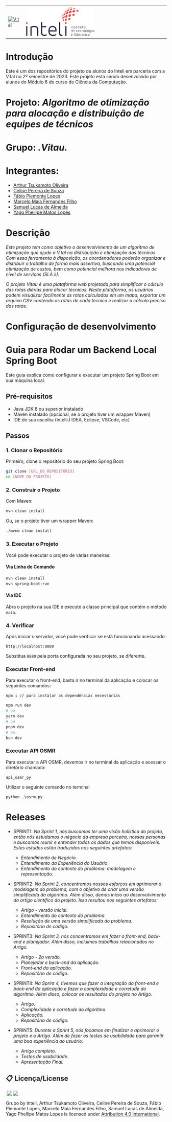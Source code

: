 <table>
<tr>
<td>
<a href= "https://vtal.com"><img src="https://upload.wikimedia.org/wikipedia/commons/0/09/Vtal_logo_2022.png" alt="V.tal" border="0" width="60%"></a>
</td>
<td><a href= "https://www.inteli.edu.br/"><img src="./inteli-logo.png" alt="Inteli - Instituto de Tecnologia e Liderança" border="0" width="50%"></a>
</td>
</tr>
</table>

# Introdução

Este é um dos repositórios do projeto de alunos do Inteli em parceria com a V.tal no 2º semestre de 2023. Este projeto está sendo desenvolvido por alunos do Módulo 6 do curso de Ciência da Computação.

# Projeto: *Algoritmo de otimização para alocação e distribuição de equipes de técnicos*

# Grupo: *.Vitau.*

# Integrantes:

* [Arthur Tsukamoto Oliveira](https://www.linkedin.com/in/arthur-tsukamoto/)
* [Celine Pereira de Souza](https://www.linkedin.com/in/celine-souza-1a38aa225/)
* [Fábio Piemonte Lopes](https://www.linkedin.com/in/fabio-piemonte-823a65211/)
* [Marcelo Maia Fernandes Filho](https://www.linkedin.com/in/marcelo-maia-b90b03231/)
* [Samuel Lucas de Almeida](https://www.linkedin.com/in/samuel-lucas-de-almeida-241a77210/)
* [Yago Phellipe Matos Lopes](https://www.linkedin.com/in/yago-phellipe/)

# Descrição

*Este projeto tem como objetivo o desenvolvimento de um algoritmo de otimização que ajude a V.tal na distribuição e otimização dos técnicos. Com essa ferramenta à disposição, os coordenadores poderão organizar e distribuir o trabalho de forma mais assertiva, buscando uma potencial otimização de custos, bem como potencial melhora nos indicadores de nível de serviços (SLA ́s).*

*O projeto Vitau é uma plataforma web projetada para simplificar o cálculo das rotas diárias para alocar técnicos. Nesta plataforma, os usuários podem visualizar facilmente as rotas calculadas em um mapa, exportar um arquivo CSV contendo as rotas de cada técnico e realizar o cálculo preciso das rotas.*


# Configuração de desenvolvimento

# Guia para Rodar um Backend Local Spring Boot

Este guia explica como configurar e executar um projeto Spring Boot em sua máquina local.

## Pré-requisitos

- Java JDK 8 ou superior instalado
- Maven instalado (opcional, se o projeto tiver um wrapper Maven)
- IDE de sua escolha (IntelliJ IDEA, Eclipse, VSCode, etc)

## Passos

### 1. Clonar o Repositório

Primeiro, clone o repositório do seu projeto Spring Boot:

```bash
git clone [URL_DO_REPOSITORIO]
cd [NOME_DO_PROJETO]
```

### 2. Construir o Projeto

Com Maven:

```bash
mvn clean install
```

Ou, se o projeto tiver um wrapper Maven:

```bash
./mvnw clean install
```

### 3. Executar o Projeto

Você pode executar o projeto de várias maneiras:

#### Via Linha de Comando

```bash
mvn clean install
mvn spring-boot:run
```

#### Via IDE

Abra o projeto na sua IDE e execute a classe principal que contém o método `main`.

### 4. Verificar

Após iniciar o servidor, você pode verificar se está funcionando acessando:

```
http://localhost:8080
```

Substitua `8080` pela porta configurada no seu projeto, se diferente.

### Executar Front-end

Para executar o front-end, basta ir no terminal da aplicação e colocar os seguintes comandos:

```
npm i // para instalar as dependências necessárias
```

```bash
npm run dev
# ou
yarn dev
# ou
pnpm dev
# ou
bun dev
```

### Executar API OSMR

Para executar a API OSMR, devemos ir no terminal da aplicação e acessar o diretório chamado:

```
api_osmr_py
```

Utilizar o seguinte comando no terminal

```
python .\osrm.py
```

# Releases

* SPRINT1: *Na Sprint 1, nós buscamos ter uma visão holística do projeto, então nós estudamos o négocio da empresa parceira, nossas personas e buscamos reunir e entender todos os dados que temos disponíveis. Estes estudos estão traduzidos nos seguintes artefatos:*
    - *Entendimento de Negócio.*
    - *Entendimento da Experiência do Usuário.*
    - *Entendimento do contexto do problema: modelagem e representação.*

* SPRINT2: *Na Sprint 2, concentramos nossos esforços em aprimorar a modelagem do problema, com o objetivo de criar uma versão simplificada do algoritmo. Além disso, demos início ao desenvolvimento do artigo científico do projeto. Isso resultou nos seguintes artefatos:*
    - *Artigo - versão inicial.*
    - *Entendimento do contexto do problema.*
    - *Resolução de uma versão simplificada do problema.*
    - *Repositório de código.*

* SPRINT3: *Na Sprint 3, nos concentramos em fazer o front-end, back-end e planejador. Além disso, incluimos trabalhos relacionados no Artigo.*
    - *Artigo - 2a versão.*
    - *Planejador e back-end da aplicação.*
    - *Front-end da aplicação.*
    - *Repositório de código.*

* SPRINT4: *Na Sprint 4, tivemos que fazer a integração do front-end e back-end da aplicação e fazer a complexidade e corretude do algoritmo. Além disso, colocar os resultados do projeto no Artigo.*
    - *Artigo.*
    - *Complexidade e corretude do algoritmo.*
    - *Aplicação.*
    - *Repositório de código.*

* SPRINT5: *Durante a Sprint 5, nós focamos em finalizar e aprimorar o projeto e o Artigo. Além de fazer os testes de usabilidade para garantir uma boa experiência ao usuário.*
    - *Artigo completo.*
    - *Testes de usabilidade.*
    - *Apresentação Final.*

## 📋 Licença/License

<img style="height:22px!important;margin-left:3px;vertical-align:text-bottom;" src="https://mirrors.creativecommons.org/presskit/icons/cc.svg?ref=chooser-v1"><img style="height:22px!important;margin-left:3px;vertical-align:text-bottom;" src="https://mirrors.creativecommons.org/presskit/icons/by.svg?ref=chooser-v1"><p xmlns:cc="http://creativecommons.org/ns#" xmlns:dct="http://purl.org/dc/terms/">

<a property="dct:title" rel="cc:attributionURL">Grupo</a> by <a rel="cc:attributionURL dct:creator" property="cc:attributionName">Inteli, Arthur Tsukamoto Oliveira, Celine Pereira de Souza, Fábio Piemonte Lopes, Marcelo Maia Fernandes Filho, Samuel Lucas de Almeida, Yago Phellipe Matos Lopes</a> is licensed under <a href="https://creativecommons.org/licenses/by/4.0/?ref=chooser-v1" rel="license noopener noreferrer" style="display:inline-block;">Attribution 4.0 International</a>.</p>
